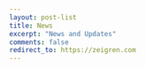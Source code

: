 ```yaml
---
layout: post-list
title: News
excerpt: "News and Updates"
comments: false
redirect_to: https://zeigren.com
---
```

